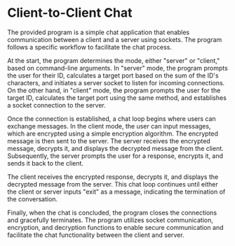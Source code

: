 # Client-to-Client Chat

The provided program is a simple chat application that enables communication between a client and a server using sockets. The program follows a specific workflow to facilitate the chat process.

At the start, the program determines the mode, either "server" or "client," based on command-line arguments. In "server" mode, the program prompts the user for their ID, calculates a target port based on the sum of the ID's characters, and initiates a server socket to listen for incoming connections. On the other hand, in "client" mode, the program prompts the user for the target ID, calculates the target port using the same method, and establishes a socket connection to the server.

Once the connection is established, a chat loop begins where users can exchange messages. In the client mode, the user can input messages, which are encrypted using a simple encryption algorithm. The encrypted message is then sent to the server. The server receives the encrypted message, decrypts it, and displays the decrypted message from the client. Subsequently, the server prompts the user for a response, encrypts it, and sends it back to the client.

The client receives the encrypted response, decrypts it, and displays the decrypted message from the server. This chat loop continues until either the client or server inputs "exit" as a message, indicating the termination of the conversation.

Finally, when the chat is concluded, the program closes the connections and gracefully terminates. The program utilizes socket communication, encryption, and decryption functions to enable secure communication and facilitate the chat functionality between the client and server.
